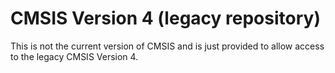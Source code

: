 # CMSIS Version 4 (legacy repository)

This is not the current version of CMSIS and is just provided to allow access to the legacy CMSIS Version 4.
